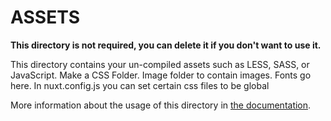 # ASSETS

**This directory is not required, you can delete it if you don't want to use it.**

This directory contains your un-compiled assets such as LESS, SASS, or JavaScript.
Make a CSS Folder.
Image folder to contain images.
Fonts go here.
In nuxt.config.js you can set certain css files to be global

More information about the usage of this directory in [the documentation](https://nuxtjs.org/guide/assets#webpacked).
